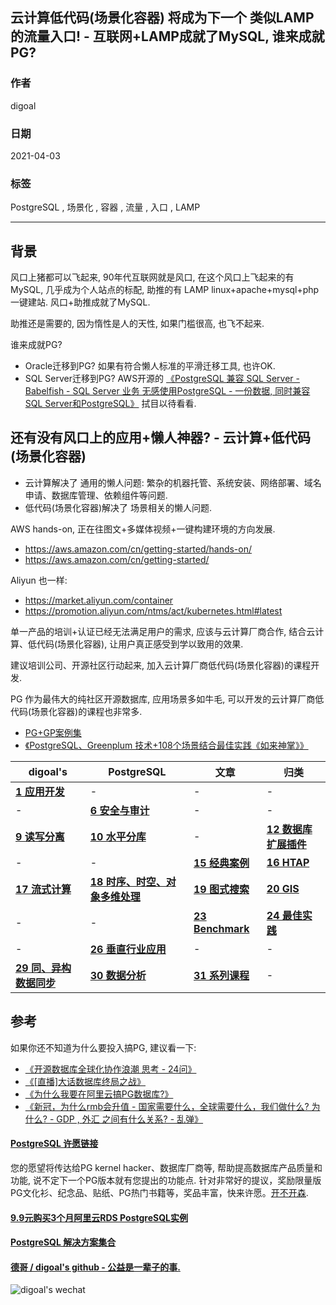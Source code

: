 ## 云计算低代码(场景化容器) 将成为下一个 类似LAMP 的流量入口! - 互联网+LAMP成就了MySQL, 谁来成就PG?       
          
### 作者          
digoal          
          
### 日期          
2021-04-03           
          
### 标签          
PostgreSQL , 场景化 , 容器 , 流量 , 入口 , LAMP   
          
----          
          
## 背景       
风口上猪都可以飞起来, 90年代互联网就是风口, 在这个风口上飞起来的有MySQL, 几乎成为个人站点的标配, 助推的有 LAMP linux+apache+mysql+php 一键建站. 风口+助推成就了MySQL.   
  
助推还是需要的, 因为惰性是人的天性, 如果门槛很高, 也飞不起来.   
  
谁来成就PG?   
  
- Oracle迁移到PG? 如果有符合懒人标准的平滑迁移工具, 也许OK.  
- SQL Server迁移到PG? AWS开源的 [《PostgreSQL 兼容 SQL Server - Babelfish - SQL Server 业务 无感使用PostgreSQL - 一份数据, 同时兼容SQL Server和PostgreSQL》](../202012/20201204_01.md)  拭目以待看看.  
  
## 还有没有风口上的应用+懒人神器? - 云计算+低代码(场景化容器)   
- 云计算解决了 通用的懒人问题: 繁杂的机器托管、系统安装、网络部署、域名申请、数据库管理、依赖组件等问题.  
- 低代码(场景化容器)解决了 场景相关的懒人问题.   
  
AWS hands-on, 正在往图文+多媒体视频+一键构建环境的方向发展.   
- https://aws.amazon.com/cn/getting-started/hands-on/  
- https://aws.amazon.com/cn/getting-started/  
  
Aliyun 也一样:   
- https://market.aliyun.com/container  
- https://promotion.aliyun.com/ntms/act/kubernetes.html#latest  
  
单一产品的培训+认证已经无法满足用户的需求, 应该与云计算厂商合作, 结合云计算、低代码(场景化容器), 让用户真正感受到学以致用的效果.   
  
建议培训公司、开源社区行动起来, 加入云计算厂商低代码(场景化容器)的课程开发.    
  
PG 作为最伟大的纯社区开源数据库, 应用场景多如牛毛, 可以开发的云计算厂商低代码(场景化容器)的课程也非常多.    
- [PG+GP案例集](https://yq.aliyun.com/topic/118)  
- [《PostgreSQL、Greenplum 技术+108个场景结合最佳实践《如来神掌》》](../201706/20170601_02.md)      
  
digoal's|PostgreSQL|文章|归类  
---|---|---|---  
**[1 应用开发](../class/1.md)** | - | - | -      
\- | **[6 安全与审计](../class/6.md)** | - | -     
**[9 读写分离](../class/9.md)** | **[10 水平分库](../class/10.md)** | - | **[12 数据库扩展插件](../class/12.md)**      
\- | - | **[15 经典案例](../class/15.md)** | **[16 HTAP](../class/16.md)**      
**[17 流式计算](../class/17.md)** | **[18 时序、时空、对象多维处理](../class/18.md)** | **[19 图式搜索](../class/19.md)** | **[20 GIS](../class/20.md)**      
\- | - | **[23 Benchmark](../class/23.md)** | **[24 最佳实践](../class/24.md)**         
\- | **[26 垂直行业应用](../class/26.md)** | - | -   
**[29 同、异构数据同步](../class/29.md)** | **[30 数据分析](../class/30.md)** | **[31 系列课程](../class/31.md)** | -     
  
## 参考  
如果你还不知道为什么要投入搞PG, 建议看一下:  
- [《开源数据库全球化协作浪潮 思考 - 24问》](../202101/20210120_02.md)      
- [《[直播]大话数据库终局之战》](../202009/20200926_03.md)      
- [《为什么我要在阿里云搞PG数据库?》](../202103/20210319_04.md)    
- [《新冠，为什么rmb会升值 - 国家需要什么，全球需要什么，我们做什么? 为什么? - GDP , 外汇 之间有什么关系?  - 乱弹》](../202101/20210118_04.md)    
    
  
#### [PostgreSQL 许愿链接](https://github.com/digoal/blog/issues/76 "269ac3d1c492e938c0191101c7238216")
您的愿望将传达给PG kernel hacker、数据库厂商等, 帮助提高数据库产品质量和功能, 说不定下一个PG版本就有您提出的功能点. 针对非常好的提议，奖励限量版PG文化衫、纪念品、贴纸、PG热门书籍等，奖品丰富，快来许愿。[开不开森](https://github.com/digoal/blog/issues/76 "269ac3d1c492e938c0191101c7238216").  
  
  
#### [9.9元购买3个月阿里云RDS PostgreSQL实例](https://www.aliyun.com/database/postgresqlactivity "57258f76c37864c6e6d23383d05714ea")
  
  
#### [PostgreSQL 解决方案集合](https://yq.aliyun.com/topic/118 "40cff096e9ed7122c512b35d8561d9c8")
  
  
#### [德哥 / digoal's github - 公益是一辈子的事.](https://github.com/digoal/blog/blob/master/README.md "22709685feb7cab07d30f30387f0a9ae")
  
  
![digoal's wechat](../pic/digoal_weixin.jpg "f7ad92eeba24523fd47a6e1a0e691b59")
  
